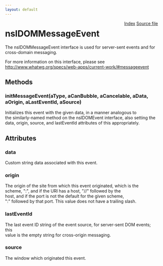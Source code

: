 ```yaml
---
layout: default
---
```

<div class='links' style='float:right'><a href="../index.html">Index</a>
<a href="http://dxr.mozilla.org/mozilla-central/source/dom/interfaces/events/nsIDOMMessageEvent.idl">Source file</a>
</div>

# nsIDOMMessageEvent #
  
The nsIDOMMessageEvent interface is used for server-sent events and for  
cross-domain messaging.  
  
For more information on this interface, please see  
http://www.whatwg.org/specs/web-apps/current-work/#messageevent  
  

## Methods ##

### initMessageEvent(aType, aCanBubble, aCancelable, aData, aOrigin, aLastEventId, aSource) ###
  
Initializes this event with the given data, in a manner analogous to  
the similarly-named method on the nsIDOMEvent interface, also setting the  
data, origin, source, and lastEventId attributes of this appropriately.  
  

## Attributes ##

### data ###
  
Custom string data associated with this event.  
  

### origin ###
  
The origin of the site from which this event originated, which is the  
scheme, ":", and if the URI has a host, "//" followed by the  
host, and if the port is not the default for the given scheme,  
":" followed by that port.  This value does not have a trailing slash.  
  

### lastEventId ###
  
The last event ID string of the event source, for server-sent DOM events; this  
value is the empty string for cross-origin messaging.  
  

### source ###
  
The window which originated this event.  
  
